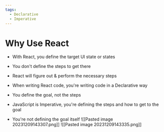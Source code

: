 ```yaml
---
tags:
  - Declarative
  - Imperative
---
```

# Why Use React

* With React, you define the target UI state or states
* You don't define the steps to get there
* React will figure out & perform the necessary steps

* When writing React code, you're writing code in a Declarative way
* You define the goal, not the steps

* JavaScript is Imperative, you're defining the steps and how to get to the goal
* You're not defining the goal itself
![[Pasted image 20231209143307.png]]
![[Pasted image 20231209143335.png]]
